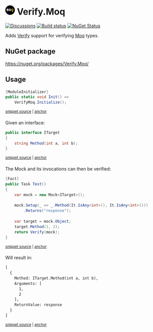 # <img src="/src/icon.png" height="30px"> Verify.Moq

[![Discussions](https://img.shields.io/badge/Verify-Discussions-yellow?svg=true&label=)](https://github.com/orgs/VerifyTests/discussions)
[![Build status](https://ci.appveyor.com/api/projects/status/07apa0wm0lxulr5o?svg=true)](https://ci.appveyor.com/project/SimonCropp/Verify-Moq)
[![NuGet Status](https://img.shields.io/nuget/v/Verify.Moq.svg)](https://www.nuget.org/packages/Verify.Moq/)

Adds [Verify](https://github.com/VerifyTests/Verify) support for verifying [Moq](https://github.com/moq/moq4) types.


## NuGet package

https://nuget.org/packages/Verify.Moq/


## Usage

<!-- snippet: Enable -->
<a id='snippet-enable'></a>
```cs
[ModuleInitializer]
public static void Init() =>
    VerifyMoq.Initialize();
```
<sup><a href='/src/Tests/ModuleInitializer.cs#L3-L9' title='Snippet source file'>snippet source</a> | <a href='#snippet-enable' title='Start of snippet'>anchor</a></sup>
<!-- endSnippet -->

Given an interface:

<!-- snippet: ITarget.cs -->
<a id='snippet-ITarget.cs'></a>
```cs
public interface ITarget
{
    string Method(int a, int b);
}
```
<sup><a href='/src/Tests/ITarget.cs#L1-L4' title='Snippet source file'>snippet source</a> | <a href='#snippet-ITarget.cs' title='Start of snippet'>anchor</a></sup>
<!-- endSnippet -->

The Mock and its invocations can then be verified:

<!-- snippet: ReceivedCalls -->
<a id='snippet-receivedcalls'></a>
```cs
[Fact]
public Task Test()
{
    var mock = new Mock<ITarget>();

    mock.Setup(_ => _.Method(It.IsAny<int>(), It.IsAny<int>()))
        .Returns("response");

    var target = mock.Object;
    target.Method(1, 2);
    return Verify(mock);
}
```
<sup><a href='/src/Tests/Tests.cs#L6-L21' title='Snippet source file'>snippet source</a> | <a href='#snippet-receivedcalls' title='Start of snippet'>anchor</a></sup>
<!-- endSnippet -->

Will result in:

<!-- snippet: Tests.Test.verified.txt -->
<a id='snippet-Tests.Test.verified.txt'></a>
```txt
[
  {
    Method: ITarget.Method(int a, int b),
    Arguments: [
      1,
      2
    ],
    ReturnValue: response
  }
]
```
<sup><a href='/src/Tests/Tests.Test.verified.txt#L1-L10' title='Snippet source file'>snippet source</a> | <a href='#snippet-Tests.Test.verified.txt' title='Start of snippet'>anchor</a></sup>
<!-- endSnippet -->
